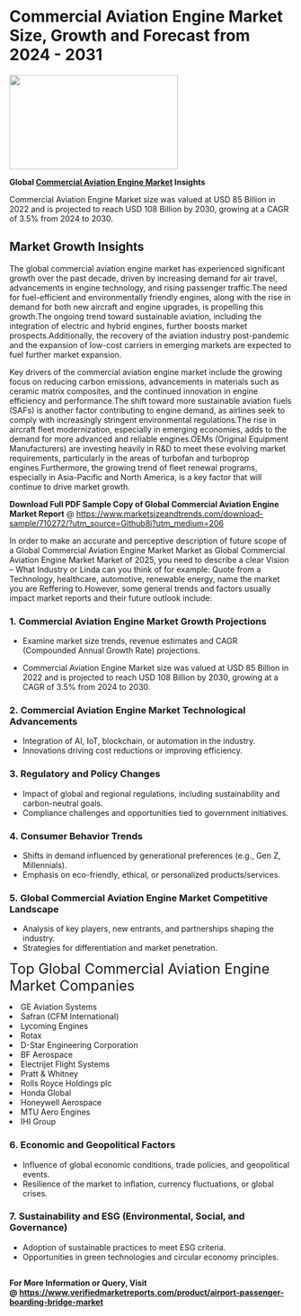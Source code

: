<H1>Commercial Aviation Engine Market Size, Growth and Forecast from 2024 - 2031</H1><img class="aligncenter size-medium wp-image-584254" src="https://thirdeyenews.in/wp-content/uploads/2024/09/Global-Market-Research-300x168.jpeg" alt="" width="300" height="168" /><p><strong>Global&nbsp;<a href="https://www.marketsizeandtrends.com/download-sample/710272/?utm_source=Github8j?utm_medium=206">Commercial Aviation Engine Market</a> Insights</strong></p><p>Commercial Aviation Engine Market size was valued at USD 85 Billion in 2022 and is projected to reach USD 108 Billion by 2030, growing at a CAGR of 3.5% from 2024 to 2030.</p><p><h2>Market Growth Insights</h2> <p>The global commercial aviation engine market has experienced significant growth over the past decade, driven by increasing demand for air travel, advancements in engine technology, and rising passenger traffic.The need for fuel-efficient and environmentally friendly engines, along with the rise in demand for both new aircraft and engine upgrades, is propelling this growth.The ongoing trend toward sustainable aviation, including the integration of electric and hybrid engines, further boosts market prospects.Additionally, the recovery of the aviation industry post-pandemic and the expansion of low-cost carriers in emerging markets are expected to fuel further market expansion.</p> <p>Key drivers of the commercial aviation engine market include the growing focus on reducing carbon emissions, advancements in materials such as ceramic matrix composites, and the continued innovation in engine efficiency and performance.The shift toward more sustainable aviation fuels (SAFs) is another factor contributing to engine demand, as airlines seek to comply with increasingly stringent environmental regulations.The rise in aircraft fleet modernization, especially in emerging economies, adds to the demand for more advanced and reliable engines.OEMs (Original Equipment Manufacturers) are investing heavily in R&D to meet these evolving market requirements, particularly in the areas of turbofan and turboprop engines.Furthermore, the growing trend of fleet renewal programs, especially in Asia-Pacific and North America, is a key factor that will continue to drive market growth.<p><span class=""><strong>Download Full PDF Sample Copy of Global Commercial Aviation Engine Market Report</strong> @ <a href="https://www.marketsizeandtrends.com/download-sample/710272/?utm_source=Github8j?utm_medium=206" target="_blank">https://www.marketsizeandtrends.com/download-sample/710272/?utm_source=Github8j?utm_medium=206</a></span></p><p>In order to make an accurate and perceptive description of future scope of a Global&nbsp;Commercial Aviation Engine Market Market as Global&nbsp;Commercial Aviation Engine Market Market of 2025, you need to describe a clear Vision &ndash; What Industry or Linda can you think of for example: Quote from a Technology, healthcare, automotive, renewable energy, name the market you are Reffering to.However, some general trends and factors usually impact market reports and their future outlook include:</p><h3>1.&nbsp;<strong>Commercial Aviation Engine Market Growth Projections</strong></h3><ul><li>Examine market size trends, revenue estimates and CAGR (Compounded Annual Growth Rate) projections.</li><li><p>Commercial Aviation Engine Market size was valued at USD 85 Billion in 2022 and is projected to reach USD 108 Billion by 2030, growing at a CAGR of 3.5% from 2024 to 2030.</p></li></ul><h3>2.&nbsp;<strong>Commercial Aviation Engine Market Technological Advancements</strong></h3><ul><li>Integration of AI, IoT, blockchain, or automation in the industry.</li><li>Innovations driving cost reductions or improving efficiency.</li></ul><h3>3.&nbsp;<strong>Regulatory and Policy Changes</strong></h3><ul><li>Impact of global and regional regulations, including sustainability and carbon-neutral goals.</li><li>Compliance challenges and opportunities tied to government initiatives.</li></ul><h3>4.&nbsp;<strong>Consumer Behavior Trends</strong></h3><ul><li>Shifts in demand influenced by generational preferences (e.g., Gen Z, Millennials).</li><li>Emphasis on eco-friendly, ethical, or personalized products/services.</li></ul><h3>5.&nbsp;<strong>Global Commercial Aviation Engine Market Competitive Landscape</strong></h3><ul><li>Analysis of key players, new entrants, and partnerships shaping the industry.</li><li>Strategies for differentiation and market penetration.</li></ul><p data-pm-slice="1 1 []"><span style="color: inherit; font-family: inherit; font-size: 25px;">Top Global Commercial Aviation Engine Market Companies</span></p><div class="" data-test-id=""><p><li>GE Aviation Systems</li><li> Safran (CFM International)</li><li> Lycoming Engines</li><li> Rotax</li><li> D-Star Engineering Corporation</li><li> BF Aerospace</li><li> Electrijet Flight Systems</li><li> Pratt & Whitney</li><li> Rolls Royce Holdings plc</li><li> Honda Global</li><li> Honeywell Aerospace</li><li> MTU Aero Engines</li><li> IHI Group</li></p></div><h3>6.&nbsp;<strong>Economic and Geopolitical Factors</strong></h3><ul><li>Influence of global economic conditions, trade policies, and geopolitical events.</li><li>Resilience of the market to inflation, currency fluctuations, or global crises.</li></ul><h3>7.&nbsp;<strong>Sustainability and ESG (Environmental, Social, and Governance)</strong></h3><ul><li>Adoption of sustainable practices to meet ESG criteria.</li><li>Opportunities in green technologies and circular economy principles.</li></ul><h2><strong style="font-size: 14px;">For More Information or Query, Visit @&nbsp;</strong><a style="background-color: #ffffff; font-size: 14px;" href="https://www.marketsizeandtrends.com/report/commercial-aviation-engine-market/" target="_blank">https://www.verifiedmarketreports.com/product/airport-passenger-boarding-bridge-market</a></h2>